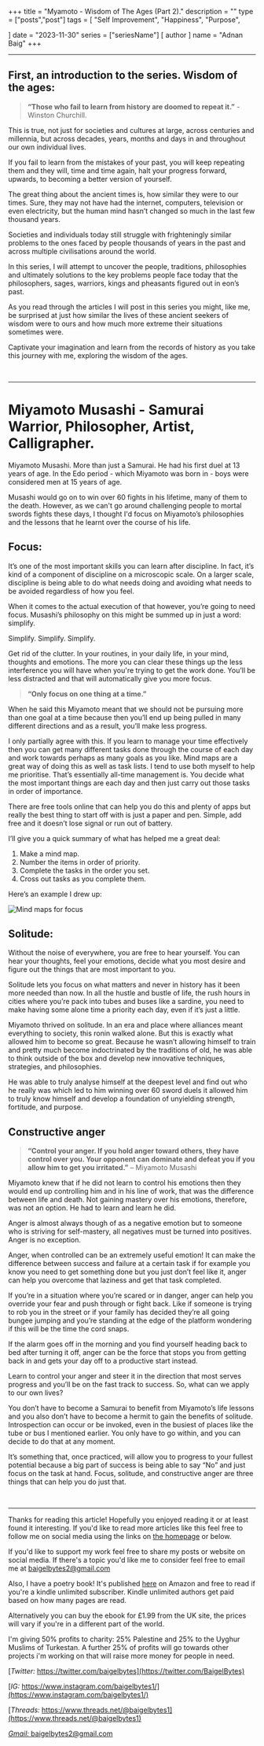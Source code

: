 +++
title = "Myamoto - Wisdom of The Ages (Part 2)."
description = ""
type = ["posts","post"]
tags = [
	"Self Improvement",
	"Happiness",
	"Purpose",
    
]
date = "2023-11-30"
series = ["seriesName"]
[ author ]
  name = "Adnan Baig"
+++

---


## First, an introduction to the series. Wisdom of the ages:

> **“Those who fail to learn from history are doomed to repeat it.”** - Winston Churchill.

This is true, not just for societies and cultures at large, across centuries and millennia, but across decades, years, months and days in and throughout our own individual lives.

If you fail to learn from the mistakes of your past, you will keep repeating them and they will, time and time again, halt your progress forward, upwards, to becoming a better version of yourself.

The great thing about the ancient times is, how similar they were to our times. Sure, they may not have had the internet, computers, television or even electricity, but the human mind hasn’t changed so much in the last few thousand years.

Societies and individuals today still struggle with frighteningly similar problems to the ones faced by people thousands of years in the past and across multiple civilisations around the world.

In this series, I will attempt to uncover the people, traditions, philosophies and ultimately solutions to the key problems people face today that the philosophers, sages, warriors, kings and pheasants figured out in eon’s past.

As you read through the articles I will post in this series you might, like me, be surprised at just how similar the lives of these ancient seekers of wisdom were to ours and how much more extreme their situations sometimes were.

Captivate your imagination and learn from the records of history as you take this journey with me, exploring the wisdom of the ages.

&nbsp;

---

# Miyamoto Musashi - Samurai Warrior, Philosopher, Artist, Calligrapher.


Miyamoto Musashi. More than just a Samurai. He had his first duel at 13 years of age. In the Edo period - which Miyamoto was born in - boys were considered men at 15 years of age.

Musashi would go on to win over 60 fights in his lifetime, many of them to the death. However, as we can't go around challenging people to mortal swords fights these days, I thought I'd focus on Miyamoto’s philosophies and the lessons that he learnt over the course of his life.

## Focus:

It’s one of the most important skills you can learn after discipline. In fact, it’s kind of a component of discipline on a microscopic scale. On a larger scale, discipline is being able to do what needs doing and avoiding what needs to be avoided regardless of how you feel.

When it comes to the actual execution of that however, you’re going to need focus. Musashi’s philosophy on this might be summed up in just a word: simplify.

Simplify. Simplify. Simplify.

Get rid of the clutter. In your routines, in your daily life, in your mind, thoughts and emotions. The more you can clear these things up the less interference you will have when you're trying to get the work done. You’ll be less distracted and that will automatically give you more focus.

> **“Only focus on one thing at a time.”**

When he said this Miyamoto meant that we should not be pursuing more than one goal at a time because then you’ll end up being pulled in many different directions and as a result, you’ll make less progress.

I only partially agree with this. If you learn to manage your time effectively then you can get many different tasks done through the course of each day and work towards perhaps as many goals as you like.
Mind maps are a great way of doing this as well as task lists. I tend to use both myself to help me prioritise. That’s essentially all-time management is. You decide what the most important things are each day and then just carry out those tasks in order of importance.

There are free tools online that can help you do this and plenty of apps but really the best thing to start off with is just a paper and pen. Simple, add free and it doesn’t lose signal or run out of battery.

I’ll give you a quick summary of what has helped me a great deal:

1.	Make a mind map.
2.	Number the items in order of priority.
3.	Complete the tasks in the order you set.
4.	Cross out tasks as you complete them.

Here’s an example I drew up:


![Mind maps for focus](/wota2-focus.png 'Mind maps for focus')
 

## Solitude:

Without the noise of everywhere, you are free to hear yourself. You can hear your thoughts, feel your emotions, decide what you most desire and figure out the things that are most important to you.

Solitude lets you focus on what matters and never in history has it been more needed than now. In all the hustle and bustle of life, the rush hours in cities where you’re pack into tubes and buses like a sardine, you need to make having some alone time a priority each day, even if it’s just a little.

Miyamoto thrived on solitude. In an era and place where alliances meant everything to society, this ronin walked alone. But this is exactly what allowed him to become so great. Because he wasn’t allowing himself to train and pretty much become indoctrinated by the traditions of old, he was able to think outside of the box and develop new innovative techniques, strategies, and philosophies.

He was able to truly analyse himself at the deepest level and find out who he really was which led to him winning over 60 sword duels it allowed him to truly know himself and develop a foundation of unyielding strength, fortitude, and purpose.


## Constructive anger

> **“Control your anger. If you hold anger toward others, they have control over you. Your opponent can dominate and defeat you if you allow him to get you irritated.”** – Miyamoto Musashi

Miyamoto knew that if he did not learn to control his emotions then they would end up controlling him and in his line of work, that was the difference between life and death. Not gaining mastery over his emotions, therefore, was not an option. He had to learn and learn he did.

Anger is almost always though of as a negative emotion but to someone who is striving for self-mastery, all negatives must be turned into positives. Anger is no exception.

Anger, when controlled can be an extremely useful emotion! It can make the difference between success and failure at a certain task if for example you know you need to get something done but you just don’t feel like it, anger can help you overcome that laziness and get that task completed.

If you’re in a situation where you’re scared or in danger, anger can help you override your fear and push through or fight back. Like if someone is trying to rob you in the street or if your family has decided they’re all going bungee jumping and you’re standing at the edge of the platform wondering if this will be the time the cord snaps.

If the alarm goes off in the morning and you find yourself heading back to bed after turning it off, anger can be the force that stops you from getting back in and gets your day off to a productive start instead.

Learn to control your anger and steer it in the direction that most serves progress and you’ll be on the fast track to success.
So, what can we apply to our own lives?

You don’t have to become a Samurai to benefit from Miyamoto’s life lessons and you also don’t have to become a hermit to gain the benefits of solitude. Introspection can occur or be invoked, even in the busiest of places like the tube or bus I mentioned earlier. You only have to go within, and you can decide to do that at any moment.

It’s something that, once practiced, will allow you to progress to your fullest potential because a big part of success is being able to say “No” and just focus on the task at hand. Focus, solitude, and constructive anger are three things that can help you do just that.


&nbsp;

---

Thanks for reading this article! Hopefully you enjoyed reading it or at least found it interesting. If you'd like to read more articles like this feel free to follow me on social media using the links on [the homepage](https://baigelbytes.com) or below.

If you'd like to support my work feel free to share my posts or website on social media. If there's a topic you'd like me to consider feel free to email me at baigelbytes2@gmail.com

Also, I have a poetry book! It's published [here](https://amzn.eu/d/3nzHMT6) on Amazon and free to read if you're a kindle unlimited subscriber. Kindle unlimited authors get paid based on how many pages are read.

Alternatively you can buy the ebook for £1.99 from the UK site, the prices will vary if you're in a different part of the world.

I'm giving 50% profits to charity: 25% Palestine and 25% to the Uyghur Muslims of Turkestan. A further 25% of profits will go towards other projects i'm working on that will raise more money for people in need.


[*Twitter:* https://twitter.com/baigelbytes](https://twitter.com/BaigelBytes)

[*IG:* https://www.instagram.com/baigelbytes1/](https://www.instagram.com/baigelbytes1/)

[*Threads:* https://www.threads.net/@baigelbytes1](https://www.threads.net/@baigelbytes1)

[*Gmail:* baigelbytes2@gmail.com](baigelbytes2@gmail.com)
